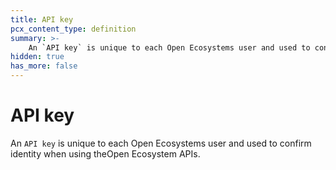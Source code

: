 ```yaml
---
title: API key
pcx_content_type: definition
summary: >-
    An `API key` is unique to each Open Ecosystems user and used to confirm identity when using theOpen Ecosystem APIs.
hidden: true
has_more: false
---
```


# API key

An `API key` is unique to each Open Ecosystems user and used to confirm identity when using theOpen Ecosystem APIs.
